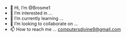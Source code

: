 - 👋 Hi, I’m @Brosme1
- 👀 I’m interested in ...
- 🌱 I’m currently learning ...
- 💞️ I’m looking to collaborate on ...
- 📫 How to reach me ...
computersdivine9@gmail.com
<!---
Brosme1/Brosme1 is a ✨ special ✨ repository because its `README.md` (this file) appears on your GitHub profile here
